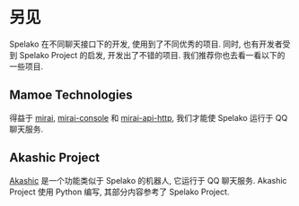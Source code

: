 # 另见
Spelako 在不同聊天接口下的开发, 使用到了不同优秀的项目. 同时, 也有开发者受到 Spelako Project 的启发, 开发出了不错的项目. 我们推荐你也去看一看以下的一些项目.

## Mamoe Technologies
得益于 [mirai](https://github.com/mamoe/mirai), [mirai-console](https://github.com/mamoe/mirai-console) 和 [mirai-api-http](https://github.com/project-mirai/mirai-api-http), 我们才能使 Spelako 运行于 QQ 聊天服务.

## Akashic Project
[Akashic](https://github.com/hycx233/Akashic) 是一个功能类似于 Spelako 的机器人, 它运行于 QQ 聊天服务. Akashic Project 使用 Python 编写, 其部分内容参考了 Spelako Project.